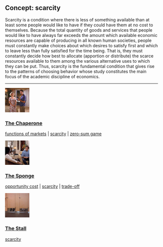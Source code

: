 ## Concept: scarcity

Scarcity is a condition where there is less of something available than at least some people would like to have if they could have them at no cost to themselves. Because the total quantity of goods and services that people would like to have always far exceeds the amount which available economic resources are capable of producing in all known human societies, people must constantly make choices about which desires to satisfy first and which to leave less than fully satisfied for the time being. That is, they must constantly decide how best to allocate (apportion or distribute) the scarce resources available to them among the various alternative uses to which they can be put. Thus, scarcity is the fundamental condition that gives rise to the patterns of choosing behavior whose study constitutes the main focus of the academic discipline of economics.

<hr>
<div class="clip-listing">
<img src="media/icons/chaperone.jpg" alt="The Chaperone icon">

### [The Chaperone](../clip/55/)

[functions of markets](/concept/functions-of-markets/) | [scarcity](/concept/scarcity/) | [zero-sum game](/concept/zero-sum-game/)
</div>

<div class="clip-listing">
<img src="media/icons/sponge_clip1.jpg" alt="The Sponge icon">

### [The Sponge](../clip/68/)

[opportunity cost](/concept/opportunity-cost/) | [scarcity](/concept/scarcity/) | [trade-off](/concept/trade-off/)
</div>

<div class="clip-listing">
<img src="media/icons/stall.jpg" alt="The Stall icon">

### [The Stall](../clip/47/)

[scarcity](/concept/scarcity/)
</div>

